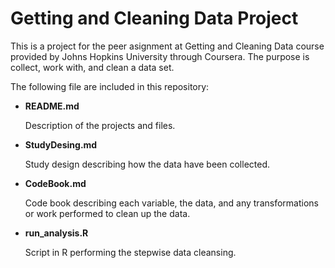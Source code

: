 Getting and Cleaning Data Project
=================================

This is a project for the peer asignment at Getting and Cleaning Data course provided by Johns Hopkins University through Coursera. 
The purpose is collect, work with, and clean a data set.

The following file are included in this repository:

* __README.md__

	Description of the projects and files. 
* __StudyDesing.md__

	Study design describing how the data have been collected.
* __CodeBook.md__

	Code book describing each variable, the data, and any transformations or work performed to clean up the data.
* __run_analysis.R__

  Script in R performing the stepwise data cleansing. 
